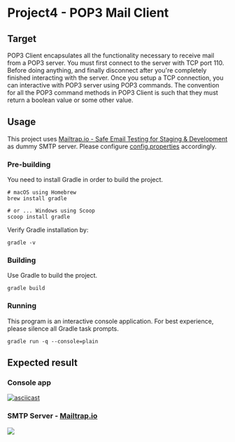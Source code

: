 # Project4 - POP3 Mail Client

## Target

POP3 Client encapsulates all the functionality necessary to receive mail from a POP3 server. You must first connect to the server with TCP port 110. Before doing anything, and finally disconnect after you're completely finished interacting with the server. Once you setup a TCP connection, you can interactive with POP3 server using POP3 commands. The convention for all the POP3 command methods in POP3 Client is such that they must return a boolean value or some other value.

## Usage

This project uses [Mailtrap.io - Safe Email Testing for Staging & Development](https://mailtrap.io) as dummy SMTP server. Please configure [config.properties](src/main/resources/config.properties) accordingly.

### Pre-building

You need to install Gradle in order to build the project.

```shell
# macOS using Homebrew
brew install gradle

# or ... Windows using Scoop
scoop install gradle
```

Verify Gradle installation by:

```shell
gradle -v
```

### Building

Use Gradle to build the project.

```shell
gradle build
```

### Running

This program is an interactive console application. For best experience, please silence all Gradle task prompts.

```shell
gradle run -q --console=plain
```

## Expected result

### Console app

[![asciicast](https://asciinema.org/a/270195.svg)](https://asciinema.org/a/270195)

### SMTP Server - [Mailtrap.io](https://mailtrap.io)

![](https://i.loli.net/2019/09/22/yJdq1o2HXAmObVi.png)
